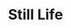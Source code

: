 ---
draft: false
slug: still-life-75e1591a
title: Still Life
type: books
params:
  authors:
    - Sarah Winman
  book_title: Still Life
  book_description: 'Tuscany, 1944: As Allied troops advance and bombs fall around deserted villages, a young English soldier, Ulysses Temper, finds himself in the wine cellar of a deserted villa. There, he has a chance encounter with Evelyn Skinner, a middle-aged art historian who has come to Italy to salvage paintings from the ruins and recall long-forgotten memories of her own youth. In each other, Ulysses and Evelyn find a kindred spirit amongst the rubble of war-torn Italy, and set off on a course of events that will shape Ulysses''s life for the next four decades.As Ulysses returns home to London, reimmersing himself in his crew at The Stoat and Parrot -- a motley mix of pub crawlers and eccentrics -- he carries his time in Italy with him. And when an unexpected inheritance brings him back to where it all began, Ulysses knows better than to tempt fate, and returns to the Tuscan hills.With beautiful prose, extraordinary tenderness, and bursts of humor and light,Still Lifeis a sweeping portrait of unforgettable individuals who come together to make a family, and a richly drawn celebration of beauty and love in all its forms.'
  cover: https://images-na.ssl-images-amazon.com/images/S/compressed.photo.goodreads.com/books/1679162570i/57001545.jpg
  isbn: '0593330757'
  languages:
    - Английский
  goodreads_link: https://www.goodreads.com/book/show/57001545-still-life
  page_count: '580'
  publication_year: '2021'
  russian_audioversion: false
  russian_translation_status: unknown
  short_book_description: 'Tuscany, 1944: As Allied troops advance and bombs fall around deserted villages, a young English soldier, Ulysses Temper, finds himself in the wine cellar of a deserted villa. There, he has a...'
  tags:
    - italy
    - art
    - audiobook
    - fiction
    - historical
    - historical fiction
    - literary fiction
---